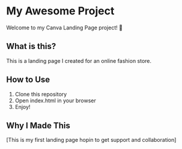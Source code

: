 # My Awesome Project

Welcome to my Canva Landing Page project! 🎨

## What is this?

This is a landing page I created for an online fashion store.

## How to Use

1. Clone this repository
2. Open index.html in your browser
3. Enjoy!

## Why I Made This

[This is my first landing page hopin to get support and collaboration]
